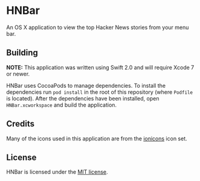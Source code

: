 # HNBar

An OS X application to view the top Hacker News stories from your menu bar.

## Building

**NOTE:** This application was written using Swift 2.0 and will require Xcode 7 or newer.

HNBar uses CocoaPods to manage dependencies. 
To install the dependencies run `pod install` in the root of this repository (where `Podfile` is located). 
After the dependencies have been installed, open `HNBar.xcworkspace` and build the application.

## Credits

Many of the icons used in this application are from the [ionicons](https://github.com/driftyco/ionicons) icon set.

## License

HNBar is licensed under the [MIT license](http://opensource.org/licenses/MIT).
